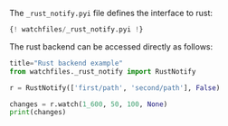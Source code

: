 The `_rust_notify.pyi` file defines the interface to rust:

```{.py title="_rust_notify.pyi" test="skip"}
{! watchfiles/_rust_notify.pyi !}
```

The rust backend can be accessed directly as follows:

```py
title="Rust backend example"
from watchfiles._rust_notify import RustNotify

r = RustNotify(['first/path', 'second/path'], False)

changes = r.watch(1_600, 50, 100, None)
print(changes)
```

